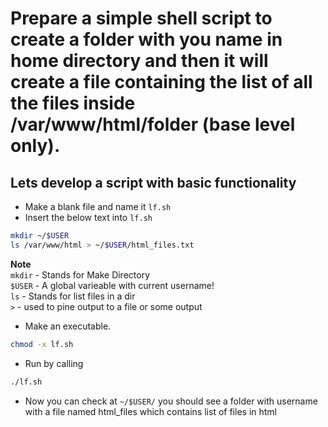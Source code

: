 # Prepare a simple shell script to create a folder with you name in home directory and then it will create a file containing the list of all the files inside /var/www/html/folder (base level only).

## Lets develop a script with basic functionality
- Make a blank file and name it `lf.sh`
- Insert the below text into `lf.sh`
```bash
mkdir ~/$USER
ls /var/www/html > ~/$USER/html_files.txt
```
**Note** <br> 
`mkdir` - Stands for Make Directory <br>
`$USER` - A global varieable with current username! <br>
`ls` - Stands for list files in a dir <br>
`>` - used to pine output to a file or some output

- Make an executable.
```bash
chmod -x lf.sh
```
- Run by calling 
```bash
./lf.sh
```
- Now you can check at `~/$USER/` you should see a folder with username with a file named html_files which contains list of files in html
